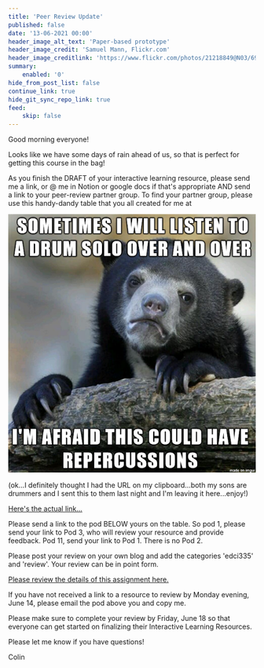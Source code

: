 ```yaml
---
title: 'Peer Review Update'
published: false
date: '13-06-2021 00:00'
header_image_alt_text: 'Paper-based prototype'
header_image_credit: 'Samuel Mann, Flickr.com'
header_image_creditlink: 'https://www.flickr.com/photos/21218849@N03/6968244538/'
summary:
    enabled: '0'
hide_from_post_list: false
continue_link: true
hide_git_sync_repo_link: true
feed:
    skip: false
---
```


Good morning everyone!

Looks like we have some days of rain ahead of us, so that is perfect for getting this course in the bag!

As you finish the DRAFT of your interactive learning resource, please send me a link, or @ me in Notion or google docs if that's appropriate AND send a link to your peer-review partner group. To find your partner group, please use this handy-dandy table that you all created for me at

![alt-text](repercussions.png "image of a confession bear saying 'Sometimes I listen to a drum solo over and over...I'm afraid this could have repercussions.'")

  (ok...I definitely thought I had the URL on my clipboard...both my sons are drummers and I sent this to them last night and I'm leaving it here...enjoy!)

[Here's the actual link...](https://edtechuvic.ca/edci335/a01-social-spaces/)


Please send a link to the pod BELOW yours on the table. So pod 1, please send your link to Pod 3, who will review your resource and provide feedback. Pod 11, send your link to Pod 1. There is no Pod 2.

Please post your review on your own blog and add the categories 'edci335' and 'review'. Your review can be in point form.

[Please review the details of this assignment here.](https://edtechuvic.ca/edci335/peer-review/)

If you have not received a link to a resource to review by Monday evening, June 14, please email the pod above you and copy me.

Please make sure to complete your review by Friday, June 18 so that everyone can get started on finalizing their Interactive Learning Resources.

Please let me know if you have questions!

Colin

